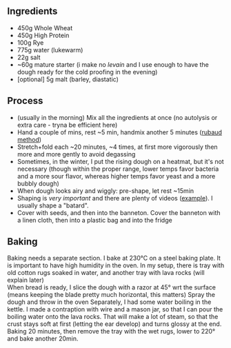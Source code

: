 ## Ingredients
- 450g Whole Wheat 
- 450g High Protein
- 100g Rye
- 775g water (lukewarm)
- 22g salt
- ~60g mature starter (i make no *levain* and I use enough to have the dough ready for the cold proofing in the evening)
- [optional] 5g malt (barley, diastatic)  
 
## Process 
- (usually in the morning) Mix all the ingredients at once (no autolysis or extra care - tryna be efficient here)
- Hand a couple of mins, rest ~5 min, handmix another 5 minutes ([rubaud method](https://www.youtube.com/watch?v=zgz0oAhgwyg&t=75s))
- Stretch+fold each ~20 minutes, ~4 times, at first more vigorously then more and more gently to avoid degassing
- Sometimes, in the winter, I put the rising dough on a heatmat, but it's not necessary (though within the proper range, lower temps favor bacteria and a more sour flavor, whereas higher temps favor yeast and a more bubbly dough)
- When dough looks airy and wiggly: pre-shape, let rest ~15min
- Shaping is *very important* and there are plenty of videos ([example](https://www.youtube.com/watch?v=WBid79t6rcw&t=89s)). I usually shape a "batard".
- Cover with seeds, and then into the banneton. Cover the banneton with a linen cloth, then into a plastic bag and into the fridge 

## Baking
Baking needs a separate section. I bake at 230°C on a steel baking plate. 
It is important to have high humidity in the oven. In my setup, there is  tray with old cotton rugs soaked in water, and another  tray with lava rocks (will explain later)    
When bread is ready, I slice the dough with a razor at 45° wrt the surface (means keeping the blade pretty much horizontal, this matters) 
Spray the dough and throw in the oven 
Separately, I had some water boiling in the kettle. I made a contraption with wire and a mason jar, so that I can pour the boiling water onto the lava rocks. That will make a lot of steam, so that the crust stays soft at first (letting the ear develop) and turns glossy at the end. 
Baking 20 minutes, then remove the tray with the wet rugs, lower to 220° and bake another 20min. 

